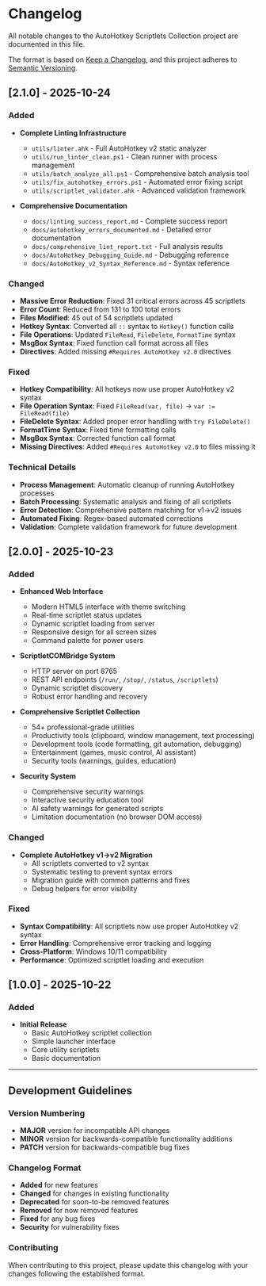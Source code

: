 # Changelog

All notable changes to the AutoHotkey Scriptlets Collection project are documented in this file.

The format is based on [Keep a Changelog](https://keepachangelog.com/en/1.0.0/),
and this project adheres to [Semantic Versioning](https://semver.org/spec/v2.0.0.html).

## [2.1.0] - 2025-10-24

### Added
- **Complete Linting Infrastructure**
  - `utils/linter.ahk` - Full AutoHotkey v2 static analyzer
  - `utils/run_linter_clean.ps1` - Clean runner with process management
  - `utils/batch_analyze_all.ps1` - Comprehensive batch analysis tool
  - `utils/fix_autohotkey_errors.ps1` - Automated error fixing script
  - `utils/scriptlet_validator.ahk` - Advanced validation framework

- **Comprehensive Documentation**
  - `docs/linting_success_report.md` - Complete success report
  - `docs/autohotkey_errors_documented.md` - Detailed error documentation
  - `docs/comprehensive_lint_report.txt` - Full analysis results
  - `docs/AutoHotkey_Debugging_Guide.md` - Debugging reference
  - `docs/AutoHotkey_v2_Syntax_Reference.md` - Syntax reference

### Changed
- **Massive Error Reduction**: Fixed 31 critical errors across 45 scriptlets
- **Error Count**: Reduced from 131 to 100 total errors
- **Files Modified**: 45 out of 54 scriptlets updated
- **Hotkey Syntax**: Converted all `::` syntax to `Hotkey()` function calls
- **File Operations**: Updated `FileRead`, `FileDelete`, `FormatTime` syntax
- **MsgBox Syntax**: Fixed function call format across all files
- **Directives**: Added missing `#Requires AutoHotkey v2.0` directives

### Fixed
- **Hotkey Compatibility**: All hotkeys now use proper AutoHotkey v2 syntax
- **File Operation Syntax**: Fixed `FileRead(var, file)` → `var := FileRead(file)`
- **FileDelete Syntax**: Added proper error handling with `try FileDelete()`
- **FormatTime Syntax**: Fixed time formatting calls
- **MsgBox Syntax**: Corrected function call format
- **Missing Directives**: Added `#Requires AutoHotkey v2.0` to files missing it

### Technical Details
- **Process Management**: Automatic cleanup of running AutoHotkey processes
- **Batch Processing**: Systematic analysis and fixing of all scriptlets
- **Error Detection**: Comprehensive pattern matching for v1→v2 issues
- **Automated Fixing**: Regex-based automated corrections
- **Validation**: Complete validation framework for future development

## [2.0.0] - 2025-10-23

### Added
- **Enhanced Web Interface**
  - Modern HTML5 interface with theme switching
  - Real-time scriptlet status updates
  - Dynamic scriptlet loading from server
  - Responsive design for all screen sizes
  - Command palette for power users

- **ScriptletCOMBridge System**
  - HTTP server on port 8765
  - REST API endpoints (`/run/`, `/stop/`, `/status`, `/scriptlets`)
  - Dynamic scriptlet discovery
  - Robust error handling and recovery

- **Comprehensive Scriptlet Collection**
  - 54+ professional-grade utilities
  - Productivity tools (clipboard, window management, text processing)
  - Development tools (code formatting, git automation, debugging)
  - Entertainment (games, music control, AI assistant)
  - Security tools (warnings, guides, education)

- **Security System**
  - Comprehensive security warnings
  - Interactive security education tool
  - AI safety warnings for generated scripts
  - Limitation documentation (no browser DOM access)

### Changed
- **Complete AutoHotkey v1→v2 Migration**
  - All scriptlets converted to v2 syntax
  - Systematic testing to prevent syntax errors
  - Migration guide with common patterns and fixes
  - Debug helpers for error visibility

### Fixed
- **Syntax Compatibility**: All scriptlets now use proper AutoHotkey v2 syntax
- **Error Handling**: Comprehensive error tracking and logging
- **Cross-Platform**: Windows 10/11 compatibility
- **Performance**: Optimized scriptlet loading and execution

## [1.0.0] - 2025-10-22

### Added
- **Initial Release**
  - Basic AutoHotkey scriptlet collection
  - Simple launcher interface
  - Core utility scriptlets
  - Basic documentation

---

## Development Guidelines

### Version Numbering
- **MAJOR** version for incompatible API changes
- **MINOR** version for backwards-compatible functionality additions
- **PATCH** version for backwards-compatible bug fixes

### Changelog Format
- **Added** for new features
- **Changed** for changes in existing functionality
- **Deprecated** for soon-to-be removed features
- **Removed** for now removed features
- **Fixed** for any bug fixes
- **Security** for vulnerability fixes

### Contributing
When contributing to this project, please update this changelog with your changes following the established format.